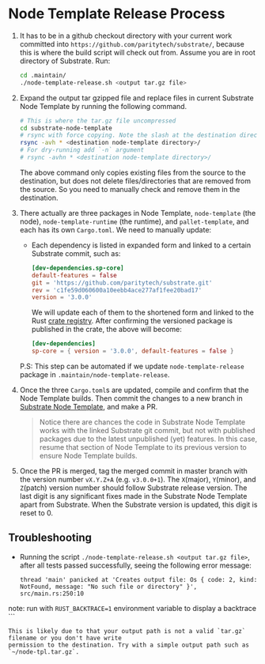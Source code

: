 # Node Template Release Process

1. It has to be in a github checkout directory with your current work committed into
`https://github.com/paritytech/substrate/`, because this is where the build script will check out
from. Assume you are in root directory of Substrate. Run:

	```bash
	cd .maintain/
	./node-template-release.sh <output tar.gz file>
	```

2. Expand the output tar gzipped file and replace files in current Substrate Node Template
by running the following command.

	```bash
	# This is where the tar.gz file uncompressed
	cd substrate-node-template
	# rsync with force copying. Note the slash at the destination directory is important
	rsync -avh * <destination node-template directory>/
	# For dry-running add `-n` argument
	# rsync -avhn * <destination node-template directory>/
	```

	The above command only copies existing files from the source to the destination, but does not delete
	files/directories that are removed from the source. So you need to manually check and remove them in the
	destination.

3. There actually are three packages in Node Template, `node-template` (the node), `node-template-runtime`
(the runtime), and `pallet-template`, and each has its own `Cargo.toml`. We need to manually update:

	- Each dependency is listed in expanded form and linked to a certain Substrate commit, such as:

		```toml
		[dev-dependencies.sp-core]
		default-features = false
		git = 'https://github.com/paritytech/substrate.git'
		rev = 'c1fe59d060600a10eebb4ace277af1fee20bad17'
		version = '3.0.0'
		```

		We will update each of them to the shortened form and linked to the Rust
		[crate registry](https://crates.io/). After confirming the versioned package is published in
		the crate, the above will become:

		```toml
		[dev-dependencies]
		sp-core = { version = '3.0.0', default-features = false }
		```

	P.S: This step can be automated if we update `node-template-release` package in
	`.maintain/node-template-release`.

4. Once the three `Cargo.toml`s are updated, compile and confirm that the Node Template builds. Then
commit the changes to a new branch in [Substrate Node Template](https://github.com/substrate-developer-hub/substrate-node-template), and make a PR.

	> Notice there are chances the code in Substrate Node Template works with the linked Substrate git
	commit, but not with published packages due to the latest unpublished (yet) features. In this case,
	resume that section of Node Template to its previous version to ensure Node Template builds.

5. Once the PR is merged, tag the merged commit in master branch with the version number
`vX.Y.Z+A` (e.g. `v3.0.0+1`). The `X`(major), `Y`(minor), and `Z`(patch) version number should
follow Substrate release version. The last digit is any significant fixes made in the Substrate
Node Template apart from Substrate. When the Substrate version is updated, this digit is reset to 0.

## Troubleshooting

- Running the script `./node-template-release.sh <output tar.gz file>`, after all tests passed
	successfully, seeing the following error message:

	```
	thread 'main' panicked at 'Creates output file: Os { code: 2, kind: NotFound, message: "No such file or directory" }', src/main.rs:250:10
note: run with `RUST_BACKTRACE=1` environment variable to display a backtrace
	```

	This is likely due to that your output path is not a valid `tar.gz` filename or you don't have write
	permission to the destination. Try with a simple output path such as `~/node-tpl.tar.gz`.
